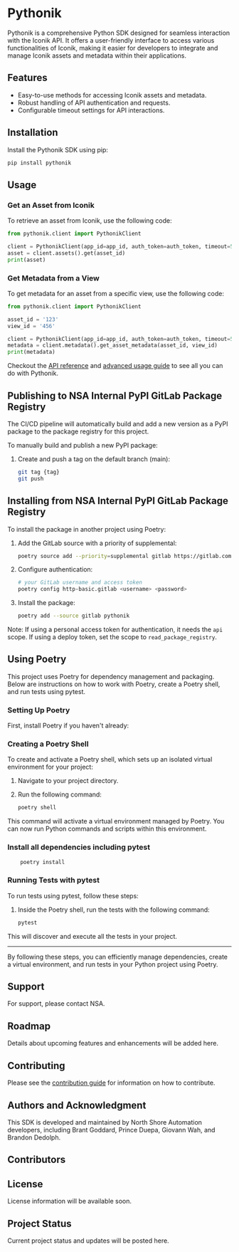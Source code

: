 # Pythonik

Pythonik is a comprehensive Python SDK designed for seamless interaction with
the Iconik API. It offers a user-friendly interface to access various
functionalities of Iconik, making it easier for developers to integrate and
manage Iconik assets and metadata within their applications.

## Features

- Easy-to-use methods for accessing Iconik assets and metadata.
- Robust handling of API authentication and requests.
- Configurable timeout settings for API interactions.

## Installation

Install the Pythonik SDK using pip:

```bash
pip install pythonik
```

## Usage

### Get an Asset from Iconik

To retrieve an asset from Iconik, use the following code:

```python
from pythonik.client import PythonikClient

client = PythonikClient(app_id=app_id, auth_token=auth_token, timeout=5)
asset = client.assets().get(asset_id)
print(asset)
```

### Get Metadata from a View

To get metadata for an asset from a specific view, use the following code:

```python
from pythonik.client import PythonikClient

asset_id = '123'
view_id = '456'

client = PythonikClient(app_id=app_id, auth_token=auth_token, timeout=5)
metadata = client.metadata().get_asset_metadata(asset_id, view_id)
print(metadata)
```

Checkout the [API reference](./docs/API_REFERENCE.md) and [advanced usage guide](./docs/ADVANCED_USAGE.md) to see all you can do with Pythonik.

## Publishing to NSA Internal PyPI GitLab Package Registry

The CI/CD pipeline will automatically build and add a new version as a PyPI package to the package registry for this project.

To manually build and publish a new PyPI package:

1. Create and push a tag on the default branch (main):
   ```bash
   git tag {tag}
   git push
   ```

## Installing from NSA Internal PyPI GitLab Package Registry

To install the package in another project using Poetry:

1. Add the GitLab source with a priority of supplemental:

   ```bash
   poetry source add --priority=supplemental gitlab https://gitlab.com/api/v4/projects/51363622/packages/pypi/simple
   ```

2. Configure authentication:

   ```bash
   # your GitLab username and access token
   poetry config http-basic.gitlab <username> <password>
   ```

3. Install the package:
   ```bash
   poetry add --source gitlab pythonik
   ```

Note: If using a personal access token for authentication, it needs the `api` scope. If using a deploy token, set the scope to `read_package_registry`.

## Using Poetry

This project uses Poetry for dependency management and packaging. Below are instructions on how to work with Poetry, create a Poetry shell, and run tests using pytest.

### Setting Up Poetry

First, install Poetry if you haven't already:

### Creating a Poetry Shell

To create and activate a Poetry shell, which sets up an isolated virtual environment for your project:

1. Navigate to your project directory.
2. Run the following command:

   ```sh
   poetry shell
   ```

This command will activate a virtual environment managed by Poetry. You can now run Python commands and scripts within this environment.

### Install all dependencies including pytest

```sh
    poetry install
```

### Running Tests with pytest

To run tests using pytest, follow these steps:

1. Inside the Poetry shell, run the tests with the following command:

   ```sh
   pytest
   ```

This will discover and execute all the tests in your project.

---

By following these steps, you can efficiently manage dependencies, create a virtual environment, and run tests in your Python project using Poetry.

## Support

For support, please contact NSA.

## Roadmap

Details about upcoming features and enhancements will be added here.

## Contributing

Please see the [contribution guide](./CONTRIBUTING.md) for information on how to contribute.

## Authors and Acknowledgment

This SDK is developed and maintained by North Shore Automation developers,
including Brant Goddard, Prince Duepa, Giovann Wah, and Brandon Dedolph.

## Contributors

## License

License information will be available soon.

## Project Status

Current project status and updates will be posted here.
